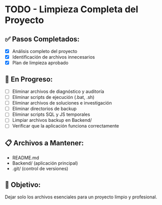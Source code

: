 # TODO - Limpieza Completa del Proyecto

## ✅ Pasos Completados:
- [x] Análisis completo del proyecto
- [x] Identificación de archivos innecesarios
- [x] Plan de limpieza aprobado

## 🔄 En Progreso:
- [ ] Eliminar archivos de diagnóstico y auditoría
- [ ] Eliminar scripts de ejecución (.bat, .sh)
- [ ] Eliminar archivos de soluciones e investigación
- [ ] Eliminar directorios de backup
- [ ] Eliminar scripts SQL y JS temporales
- [ ] Limpiar archivos backup en Backend/
- [ ] Verificar que la aplicación funciona correctamente

## 📋 Archivos a Mantener:
- README.md
- Backend/ (aplicación principal)
- .git/ (control de versiones)

## 🎯 Objetivo:
Dejar solo los archivos esenciales para un proyecto limpio y profesional.
